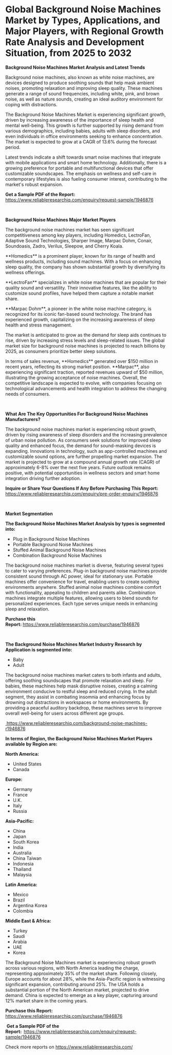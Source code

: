 <p><h1>Global Background Noise Machines Market by Types, Applications, and Major Players, with Regional Growth Rate Analysis and Development Situation, from 2025 to 2032</h1></p><p><strong>Background Noise Machines Market Analysis and Latest Trends</strong></p>
<p><p>Background noise machines, also known as white noise machines, are devices designed to produce soothing sounds that help mask ambient noises, promoting relaxation and improving sleep quality. These machines generate a range of sound frequencies, including white, pink, and brown noise, as well as nature sounds, creating an ideal auditory environment for coping with distractions.</p><p>The Background Noise Machines Market is experiencing significant growth, driven by increasing awareness of the importance of sleep health and mental well-being. This growth is further supported by rising demand from various demographics, including babies, adults with sleep disorders, and even individuals in office environments seeking to enhance concentration. The market is expected to grow at a CAGR of 13.6% during the forecast period.</p><p>Latest trends indicate a shift towards smart noise machines that integrate with mobile applications and smart home technology. Additionally, there is a growing preference for portable and multifunctional devices that offer customizable soundscapes. The emphasis on wellness and self-care in contemporary lifestyles is also fueling consumer interest, contributing to the market's robust expansion.</p></p>
<p><strong>Get a Sample PDF of the Report:&nbsp;</strong> <a href="https://www.reliableresearchiq.com/enquiry/request-sample/1946876?utm_campaign=3136&utm_medium=2&utm_source=Github&utm_content=ia&utm_term=05042025&utm_id=background-noise-machines">https://www.reliableresearchiq.com/enquiry/request-sample/1946876</a></p>
<p>&nbsp;</p>
<p><strong>Background Noise Machines Major Market Players</strong></p>
<p><p>The background noise machines market has seen significant competitiveness among key players, including Homedics, LectroFan, Adaptive Sound Technologies, Sharper Image, Marpac Dohm, Conair, Soundoasis, Zadro, Verilux, Sleepow, and Cherry Koala. </p><p>**Homedics** is a prominent player, known for its range of health and wellness products, including sound machines. With a focus on enhancing sleep quality, the company has shown substantial growth by diversifying its wellness offerings.  </p><p>**LectroFan** specializes in white noise machines that are popular for their quality sound and versatility. Their innovative features, like the ability to customize sound profiles, have helped them capture a notable market share. </p><p>**Marpac Dohm**, a pioneer in the white noise machine category, is recognized for its iconic fan-based sound technology. The brand has experienced growth, capitalizing on the increasing awareness of sleep health and stress management. </p><p>The market is anticipated to grow as the demand for sleep aids continues to rise, driven by increasing stress levels and sleep-related issues. The global market size for background noise machines is projected to reach billions by 2025, as consumers prioritize better sleep solutions.</p><p>In terms of sales revenue, **Homedics** generated over $150 million in recent years, reflecting its strong market position. **Marpac**, also experiencing significant traction, reported revenues upward of $50 million, illustrating the growing acceptance of noise machines. Overall, the competitive landscape is expected to evolve, with companies focusing on technological advancements and health integration to address the changing needs of consumers.</p></p>
<p>&nbsp;</p>
<p><strong>What Are The Key Opportunities For Background Noise Machines Manufacturers?</strong></p>
<p><p>The background noise machines market is experiencing robust growth, driven by rising awareness of sleep disorders and the increasing prevalence of urban noise pollution. As consumers seek solutions for improved sleep quality and enhanced focus, the demand for sound-masking devices is expanding. Innovations in technology, such as app-controlled machines and customizable sound options, are further propelling market expansion. The market is projected to grow at a compound annual growth rate (CAGR) of approximately 6-8% over the next five years. Future outlook remains positive, with potential opportunities in wellness sectors and smart home integration driving further adoption.</p></p>
<p><strong>Inquire or Share Your Questions If Any Before Purchasing This Report:</strong> <a href="https://www.reliableresearchiq.com/enquiry/pre-order-enquiry/1946876?utm_campaign=3136&utm_medium=2&utm_source=Github&utm_content=ia&utm_term=05042025&utm_id=background-noise-machines">https://www.reliableresearchiq.com/enquiry/pre-order-enquiry/1946876</a></p>
<p>&nbsp;</p>
<p><strong>Market Segmentation</strong></p>
<p><strong>The Background Noise Machines Market Analysis by types is segmented into:</strong></p>
<p><ul><li>Plug in Background Noise Machines</li><li>Portable Background Noise Machines</li><li>Stuffed Animal Background Noise Machines</li><li>Combination Background Noise Machines</li></ul></p>
<p><p>The background noise machines market is diverse, featuring several types to cater to varying preferences. Plug-in background noise machines provide consistent sound through AC power, ideal for stationary use. Portable machines offer convenience for travel, enabling users to create soothing environments anywhere. Stuffed animal noise machines combine comfort with functionality, appealing to children and parents alike. Combination machines integrate multiple features, allowing users to blend sounds for personalized experiences. Each type serves unique needs in enhancing sleep and relaxation.</p></p>
<p><strong>Purchase this Report:&nbsp;</strong><a href="https://www.reliableresearchiq.com/purchase/1946876?utm_campaign=3136&utm_medium=2&utm_source=Github&utm_content=ia&utm_term=05042025&utm_id=background-noise-machines">https://www.reliableresearchiq.com/purchase/1946876</a></p>
<p>&nbsp;</p>
<p><strong>The Background Noise Machines Market Industry Research by Application is segmented into:</strong></p>
<p><ul><li>Baby</li><li>Adult</li></ul></p>
<p><p>The background noise machines market caters to both infants and adults, offering soothing soundscapes that promote relaxation and sleep. For babies, these machines help mask disruptive noises, creating a calming environment conducive to restful sleep and reduced crying. In the adult segment, they assist in combating insomnia and enhancing focus by drowning out distractions in workspaces or home environments. By providing a peaceful auditory backdrop, these machines serve to improve overall well-being for users across different age groups.</p></p>
<p><a href="https://www.reliableresearchiq.com/background-noise-machines-r1946876?utm_campaign=3136&utm_medium=2&utm_source=Github&utm_content=ia&utm_term=05042025&utm_id=background-noise-machines">&nbsp;https://www.reliableresearchiq.com/background-noise-machines-r1946876</a></p>
<p><strong>In terms of Region, the Background Noise Machines Market Players available by Region are:</strong></p>
<p>
    <p> <strong> North America: </strong>
        <ul>
            <li>United States</li>
            <li>Canada</li>
        </ul>
        </p> 
    <p> <strong> Europe: </strong>
        <ul>
            <li>Germany</li>
            <li>France</li>
            <li>U.K.</li>
            <li>Italy</li>
            <li>Russia</li>
        </ul>
        </p> 
    <p> <strong> Asia-Pacific: </strong>
        <ul>
            <li>China</li>
            <li>Japan</li>
            <li>South Korea</li>
            <li>India</li>
            <li>Australia</li>
            <li>China Taiwan</li>
            <li>Indonesia</li>
            <li>Thailand</li>
            <li>Malaysia</li>
        </ul>
        </p> 
    <p> <strong> Latin America: </strong>
        <ul>
            <li>Mexico</li>
            <li>Brazil</li>
            <li>Argentina Korea</li>
            <li>Colombia</li>
        </ul>
        </p> 
    <p> <strong> Middle East & Africa: </strong>
        <ul>
            <li>Turkey</li>
            <li>Saudi</li>
            <li>Arabia</li>
            <li>UAE</li>
            <li>Korea</li>
        </ul>
    </p>
    </p>
<p><p>The Background Noise Machines market is experiencing robust growth across various regions, with North America leading the charge, representing approximately 35% of the market share. Following closely, Europe accounts for about 28%, while the Asia-Pacific region is witnessing significant expansion, contributing around 25%. The USA holds a substantial portion of the North American market, projected to drive demand. China is expected to emerge as a key player, capturing around 12% market share in the coming years.</p></p>
<p><strong>Purchase this Report: </strong><a href="https://www.reliableresearchiq.com/purchase/1946876?utm_campaign=3136&utm_medium=2&utm_source=Github&utm_content=ia&utm_term=05042025&utm_id=background-noise-machines">https://www.reliableresearchiq.com/purchase/1946876</a></p>
<p>&nbsp;<strong>Get a Sample PDF of the Report:&nbsp;&nbsp;</strong><a href="https://www.reliableresearchiq.com/enquiry/request-sample/1946876?utm_campaign=3136&utm_medium=2&utm_source=Github&utm_content=ia&utm_term=05042025&utm_id=background-noise-machines">https://www.reliableresearchiq.com/enquiry/request-sample/1946876</a></p>
<p><strong></strong></p>
<p>Check more reports on <a href="https://www.reliableresearchiq.com/?utm_campaign=3136&utm_medium=2&utm_source=Github&utm_content=ia&utm_term=05042025&utm_id=background-noise-machines">https://www.reliableresearchiq.com/</a></p>